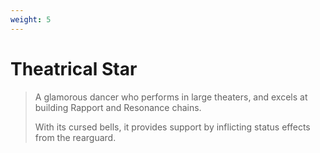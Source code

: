 ```yaml
---
weight: 5
---
```


# Theatrical Star

> A glamorous dancer who performs in large theaters, and excels at building Rapport and Resonance chains.
>
> With its cursed bells, it provides support by inflicting status effects from the rearguard.
